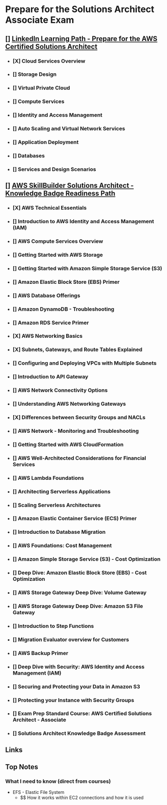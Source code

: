 # Prepare for the Solutions Architect Associate Exam

## [] [LinkedIn Learning Path - Prepare for the AWS Certified Solutions Architect](https://www.linkedin.com/learning/paths/prepare-for-the-aws-certified-solutions-architect-associate-saa-c03-certification)
  - ### [X] Cloud Services Overview
  - ### [] Storage Design
  - ### [] Virtual Private Cloud
  - ### [] Compute Services
  - ### [] Identity and Access Management
  - ### [] Auto Scaling and Virtual Network Services
  - ### [] Application Deployment
  - ### [] Databases
  - ### [] Services and Design Scenarios

## [] [AWS SkillBuilder Solutions Architect - Knowledge Badge Readiness Path](https://explore.skillbuilder.aws/learn/lp/1044/solutions-architect-knowledge-badge-readiness-path)
  - ### [X] AWS Technical Essentials
  - ### [] Introduction to AWS Identity and Access Management (IAM)
  - ### [] AWS Compute Services Overview
  - ### [] Getting Started with AWS Storage
  - ### [] Getting Started with Amazon Simple Storage Service (S3)
  - ### [] Amazon Elastic Block Store (EBS) Primer
  - ### [] AWS Database Offerings
  - ### [] Amazon DynamoDB - Troubleshooting
  - ### [] Amazon RDS Service Primer
  - ### [X] AWS Networking Basics
  - ### [X] Subnets, Gateways, and Route Tables Explained
  - ### [] Configuring and Deploying VPCs with Multiple Subnets
  - ### [] Introduction to API Gateway
  - ### [] AWS Network Connectivity Options
  - ### [] Understanding AWS Networking Gateways
  - ### [X] Differences between Security Groups and NACLs
  - ### [] AWS Network - Monitoring and Troubleshooting
  - ### [] Getting Started with AWS CloudFormation
  - ### [] AWS Well-Architected Considerations for Financial Services
  - ### [] AWS Lambda Foundations
  - ### [] Architecting Serverless Applications
  - ### [] Scaling Serverless Architectures
  - ### [] Amazon Elastic Container Service (ECS) Primer
  - ### [] Introduction to Database Migration
  - ### [] AWS Foundations: Cost Management
  - ### [] Amazon Simple Storage Service (S3) - Cost Optimization
  - ### [] Deep Dive: Amazon Elastic Block Store (EBS) - Cost Optimization
  - ### [] AWS Storage Gateway Deep Dive: Volume Gateway
  - ### [] AWS Storage Gateway Deep Dive: Amazon S3 File Gateway
  - ### [] Introduction to Step Functions
  - ### [] Migration Evaluator  overview for Customers
  - ### [] AWS Backup Primer
  - ### [] Deep Dive with Security: AWS Identity and Access Management (IAM)
  - ### [] Securing and Protecting your Data in Amazon S3
  - ### [] Protecting your Instance with Security Groups
  - ### [] Exam Prep Standard Course: AWS Certified Solutions Architect - Associate
  - ### [] Solutions Architect Knowledge Badge Assessment

## Links


## Top Notes
### What I need to know (direct from courses)
- EFS - Elastic File System
  - $$ How it works within EC2 connections and how it is used